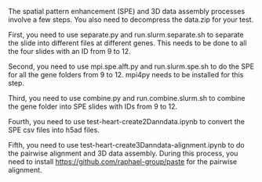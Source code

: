 The spatial pattern enhancement (SPE) and 3D data assembly processes involve a 
few steps. You also need to decompress the data.zip for your test. 

First, you need to use separate.py and run.slurm.separate.sh to separate the 
slide into different files at different genes. This needs to be done to all the 
four slides with an ID from 9 to 12. 

Second, you need to use mpi.spe.alft.py and run.slurm.spe.sh to do the SPE for 
all the gene folders from 9 to 12. mpi4py needs to be installed for this step. 

Third, you need to use combine.py and run.combine.slurm.sh to combine the gene
folder into SPE slides with IDs from 9 to 12. 

Fourth, you need to use test-heart-create2Danndata.ipynb to convert the SPE csv 
files into h5ad files. 

Fifth, you need to use test-heart-create3Danndata-alignment.ipynb to do the 
pairwise alignment and 3D data assembly. During this process, you need to 
install https://github.com/raphael-group/paste for the pairwise alignment. 
